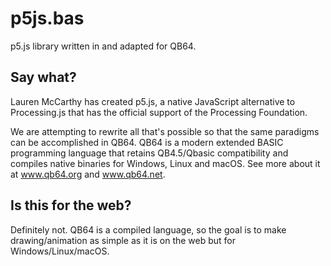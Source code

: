 # p5js.bas
p5.js library written in and adapted for QB64.

## Say what?
Lauren McCarthy has created p5.js, a native JavaScript alternative to Processing.js that has the official support of the Processing Foundation.

We are attempting to rewrite all that's possible so that the same paradigms can be accomplished in QB64. QB64 is a modern extended BASIC programming language that retains QB4.5/Qbasic compatibility and compiles native binaries for Windows, Linux and macOS. See more about it at www.qb64.org and www.qb64.net.

## Is this for the web?

Definitely not. QB64 is a compiled language, so the goal is to make drawing/animation as simple as it is on the web but for Windows/Linux/macOS.
